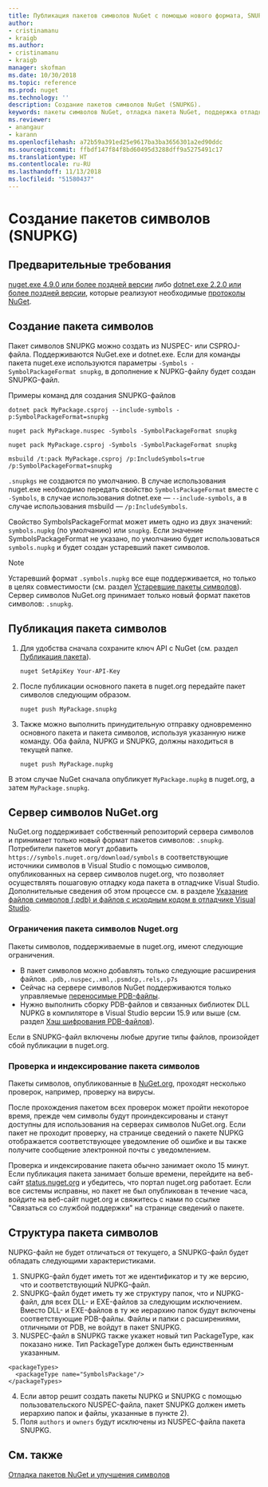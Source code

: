 ```yaml
---
title: Публикация пакетов символов NuGet с помощью нового формата, SNUPKG| Документация Майкрософт
author:
- cristinamanu
- kraigb
ms.author:
- cristinamanu
- kraigb
manager: skofman
ms.date: 10/30/2018
ms.topic: reference
ms.prod: nuget
ms.technology: ''
description: Создание пакетов символов NuGet (SNUPKG).
keywords: пакеты символов NuGet, отладка пакета NuGet, поддержка отладки NuGet, символы пакета, соглашения о пакетах символов
ms.reviewer:
- anangaur
- karann
ms.openlocfilehash: a72b59a391ed25e9617ba3ba3656301a2ed90ddc
ms.sourcegitcommit: ffbdf147f84f8bd60495d3288dff9a5275491c17
ms.translationtype: HT
ms.contentlocale: ru-RU
ms.lasthandoff: 11/13/2018
ms.locfileid: "51580437"
---
```

# <a name="creating-symbol-packages-snupkg"></a>Создание пакетов символов (SNUPKG)

## <a name="prerequisites"></a>Предварительные требования

[nuget.exe 4.9.0 или более поздней версии](https://www.nuget.org/downloads) либо [dotnet.exe 2.2.0 или более поздней версии](https://www.microsoft.com/net/download/dotnet-core/2.2), которые реализуют необходимые [протоколы NuGet](../api/nuget-protocols.md).

## <a name="creating-a-symbol-package"></a>Создание пакета символов

Пакет символов SNUPKG можно создать из NUSPEC- или CSPROJ-файла. Поддерживаются NuGet.exe и dotnet.exe. Если для команды пакета nuget.exe используются параметры ```-Symbols -SymbolPackageFormat snupkg```, в дополнение к NUPKG-файлу будет создан SNUPKG-файл.

Примеры команд для создания SNUPKG-файлов
```
dotnet pack MyPackage.csproj --include-symbols -p:SymbolPackageFormat=snupkg

nuget pack MyPackage.nuspec -Symbols -SymbolPackageFormat snupkg

nuget pack MyPackage.csproj -Symbols -SymbolPackageFormat snupkg

msbuild /t:pack MyPackage.csproj /p:IncludeSymbols=true /p:SymbolPackageFormat=snupkg
```

`.snupkgs` не создаются по умолчанию. В случае использования nuget.exe необходимо передать свойство `SymbolsPackageFormat` вместе с `-Symbols`, в случае использования dotnet.exe — `--include-symbols`, а в случае использования msbuild — `/p:IncludeSymbols`.

Свойство SymbolsPackageFormat может иметь одно из двух значений: `symbols.nupkg` (по умолчанию) или `snupkg`. Если значение SymbolsPackageFormat не указано, по умолчанию будет использоваться `symbols.nupkg` и будет создан устаревший пакет символов.

> [!Note]
> Устаревший формат `.symbols.nupkg` все еще поддерживается, но только в целях совместимости (см. раздел [Устаревшие пакеты символов](Symbol-Packages.md)). Сервер символов NuGet.org принимает только новый формат пакетов символов: `.snupkg`.

## <a name="publishing-a-symbol-package"></a>Публикация пакета символов

1. Для удобства сначала сохраните ключ API с NuGet (см. раздел [Публикация пакета](../create-packages/publish-a-package.md)).

    ```cli
    nuget SetApiKey Your-API-Key
    ```

1. После публикации основного пакета в nuget.org передайте пакет символов следующим образом.

    ```cli
    nuget push MyPackage.snupkg
    ```

1. Также можно выполнить принудительную отправку одновременно основного пакета и пакета символов, используя указанную ниже команду. Оба файла, NUPKG и SNUPKG, должны находиться в текущей папке.

    ```cli
    nuget push MyPackage.nupkg
    ```

В этом случае NuGet сначала опубликует `MyPackage.nupkg` в nuget.org, а затем `MyPackage.snupkg`.

## <a name="nugetorg-symbol-server"></a>Сервер символов NuGet.org

NuGet.org поддерживает собственный репозиторий сервера символов и принимает только новый формат пакетов символов: `.snupkg`. Потребители пакетов могут добавить `https://symbols.nuget.org/download/symbols` в соответствующие источники символов в Visual Studio с помощью символов, опубликованных на сервер символов nuget.org, что позволяет осуществлять пошаговую отладку кода пакета в отладчике Visual Studio. Дополнительные сведения об этом процессе см. в разделе [Указание файлов символов (.pdb) и файлов с исходным кодом в отладчике Visual Studio](https://docs.microsoft.com/en-us/visualstudio/debugger/specify-symbol-dot-pdb-and-source-files-in-the-visual-studio-debugger?view=vs-2017).

### <a name="nugetorg-symbol-package-constraints"></a>Ограничения пакета символов Nuget.org

Пакеты символов, поддерживаемые в nuget.org, имеют следующие ограничения.

- В пакет символов можно добавлять только следующие расширения файлов. ```.pdb,.nuspec,.xml,.psmdcp,.rels,.p7s```
- Сейчас на сервере символов NuGet поддерживаются только управляемые [переносимые PDB-файлы](https://github.com/dotnet/corefx/blob/master/src/System.Reflection.Metadata/specs/PortablePdb-Metadata.md).
- Нужно выполнить сборку PDB-файлов и связанных библиотек DLL NUPKG в компиляторе в Visual Studio версии 15.9 или выше (см. раздел [Хэш шифрования PDB-файлов](https://github.com/dotnet/roslyn/issues/24429)).

Если в SNUPKG-файл включены любые другие типы файлов, произойдет сбой публикации в nuget.org.

### <a name="symbol-package-validation-and-indexing"></a>Проверка и индексирование пакета символов

Пакеты символов, опубликованные в [NuGet.org](https://www.nuget.org/), проходят несколько проверок, например, проверку на вирусы.

После прохождения пакетом всех проверок может пройти некоторое время, прежде чем символы будут проиндексированы и станут доступны для использования на серверах символов NuGet.org. Если пакет не проходит проверку, на странице сведений о пакете NUPKG отображается соответствующее уведомление об ошибке и вы также получите сообщение электронной почты с уведомлением.

Проверка и индексирование пакета обычно занимает около 15 минут. Если публикация пакета занимает больше времени, перейдите на веб-сайт [status.nuget.org](https://status.nuget.org/) и убедитесь, что портал nuget.org работает. Если все системы исправны, но пакет не был опубликован в течение часа, войдите на веб-сайт nuget.org и свяжитесь с нами по ссылке "Связаться со службой поддержки" на странице сведений о пакете.

## <a name="symbol-package-structure"></a>Структура пакета символов

NUPKG-файл не будет отличаться от текущего, а SNUPKG-файл будет обладать следующими характеристиками.

1) SNUPKG-файл будет иметь тот же идентификатор и ту же версию, что и соответствующий NUPKG-файл.
2) SNUPKG-файл будет иметь ту же структуру папок, что и NUPKG-файл, для всех DLL- и EXE-файлов за следующим исключением. Вместо DLL- и EXE-файлов в ту же иерархию папок будут включены соответствующие PDB-файлы. Файлы и папки с расширениями, отличными от PDB, не войдут в пакет SNUPKG.
3) NUSPEC-файл в SNUPKG также укажет новый тип PackageType, как показано ниже. Тип PackageType должен быть единственным указанным. 
``` 
<packageTypes>
  <packageType name="SymbolsPackage"/>
</packageTypes>
```
4) Если автор решит создать пакеты NUPKG и SNUPKG с помощью пользовательского NUSPEC-файла, пакет SNUPKG должен иметь иерархию папок и файлы, указанные в пункте 2).
5) Поля ```authors``` и ```owners``` будут исключены из NUSPEC-файла пакета SNUPKG.

## <a name="see-also"></a>См. также

[Отладка пакетов NuGet и улучшения символов](https://github.com/NuGet/Home/wiki/NuGet-Package-Debugging-&-Symbols-Improvements)
